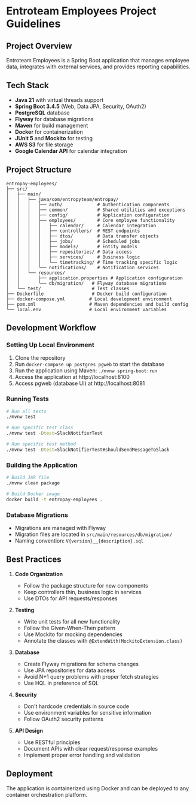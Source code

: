# Entroteam Employees Project Guidelines

## Project Overview
Entroteam Employees is a Spring Boot application that manages employee data, integrates with external services, and provides reporting capabilities.

## Tech Stack
- **Java 21** with virtual threads support
- **Spring Boot 3.4.5** (Web, Data JPA, Security, OAuth2)
- **PostgreSQL** database
- **Flyway** for database migrations
- **Maven** for build management
- **Docker** for containerization
- **JUnit 5** and **Mockito** for testing
- **AWS S3** for file storage
- **Google Calendar API** for calendar integration

## Project Structure
```
entropay-employees/
├── src/
│   ├── main/
│   │   ├── java/com/entropyteam/entropay/
│   │   │   ├── auth/             # Authentication components
│   │   │   ├── common/           # Shared utilities and exceptions
│   │   │   ├── config/           # Application configuration
│   │   │   ├── employees/        # Core employee functionality
│   │   │   │   ├── calendar/     # Calendar integration
│   │   │   │   ├── controllers/  # REST endpoints
│   │   │   │   ├── dtos/         # Data transfer objects
│   │   │   │   ├── jobs/         # Scheduled jobs
│   │   │   │   ├── models/       # Entity models
│   │   │   │   ├── repositories/ # Data access
│   │   │   │   ├── services/     # Business logic
│   │   │   │   └── timetracking/ # Time tracking specific logic    
│   │   │   └── notifications/    # Notification services
│   │   └── resources/
│   │       ├── application.properties # Application configuration
│   │       └── db/migration/   # Flyway database migrations
│   └── test/                   # Test classes
├── Dockerfile                  # Docker build configuration
├── docker-compose.yml         # Local development environment
├── pom.xml                    # Maven dependencies and build config
└── local.env                  # Local environment variables
```

## Development Workflow

### Setting Up Local Environment
1. Clone the repository
2. Run `docker-compose up postgres pgweb` to start the database
3. Run the application using Maven: `./mvnw spring-boot:run`
4. Access the application at http://localhost:8100
5. Access pgweb (database UI) at http://localhost:8081

### Running Tests
```bash
# Run all tests
./mvnw test

# Run specific test class
./mvnw test -Dtest=SlackNotifierTest

# Run specific test method
./mvnw test -Dtest=SlackNotifierTest#shouldSendMessageToSlack
```

### Building the Application
```bash
# Build JAR file
./mvnw clean package

# Build Docker image
docker build -t entropay-employees .
```

### Database Migrations
- Migrations are managed with Flyway
- Migration files are located in `src/main/resources/db/migration/`
- Naming convention: `V{version}__{description}.sql`

## Best Practices
1. **Code Organization**
   - Follow the package structure for new components
   - Keep controllers thin, business logic in services
   - Use DTOs for API requests/responses 

2. **Testing**
   - Write unit tests for all new functionality
   - Follow the Given-When-Then pattern
   - Use Mockito for mocking dependencies
   - Annotate the classes with `@ExtendWith(MockitoExtension.class)`

3. **Database**
   - Create Flyway migrations for schema changes
   - Use JPA repositories for data access
   - Avoid N+1 query problems with proper fetch strategies
   - Use HQL in preference of SQL

4. **Security**
   - Don't hardcode credentials in source code
   - Use environment variables for sensitive information
   - Follow OAuth2 security patterns

5. **API Design**
   - Use RESTful principles
   - Document APIs with clear request/response examples
   - Implement proper error handling and validation

## Deployment
The application is containerized using Docker and can be deployed to any container orchestration platform.